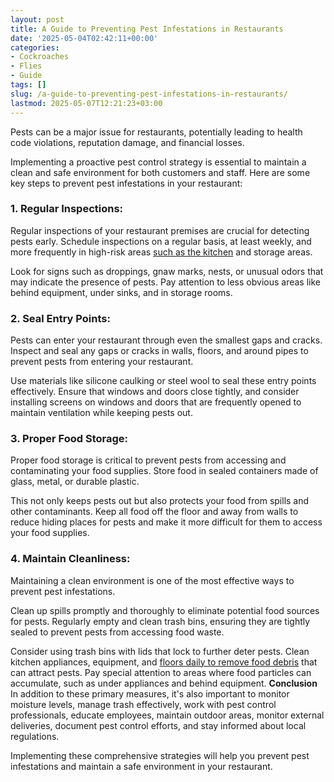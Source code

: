 ```yaml
---
layout: post
title: A Guide to Preventing Pest Infestations in Restaurants
date: '2025-05-04T02:42:11+00:00'
categories:
- Cockroaches
- Flies
- Guide
tags: []
slug: /a-guide-to-preventing-pest-infestations-in-restaurants/
lastmod: 2025-05-07T12:21:23+03:00
---
```


Pests can be a major issue for restaurants, potentially leading to health code violations, reputation damage, and financial losses.

Implementing a proactive pest control strategy is essential to maintain a clean and safe environment for both customers and staff. Here are some key steps to prevent pest infestations in your restaurant:
### **1. Regular Inspections:**
Regular inspections of your restaurant premises are crucial for detecting pests early. Schedule inspections on a regular basis, at least weekly, and more frequently in high-risk areas
[such as the kitchen](https://pestpolicy.com/what-are-small-brown-insects-in-my-kitchen/)
and storage areas.

Look for signs such as droppings, gnaw marks, nests, or unusual odors that may indicate the presence of pests. Pay attention to less obvious areas like behind equipment, under sinks, and in storage rooms.
### **2. Seal Entry Points:**
Pests can enter your restaurant through even the smallest gaps and cracks. Inspect and seal any gaps or cracks in walls, floors, and around pipes to prevent pests from entering your restaurant.

Use materials like silicone caulking or steel wool to seal these entry points effectively. Ensure that windows and doors close tightly, and consider installing screens on windows and doors that are frequently opened to maintain ventilation while keeping pests out.
### **3. Proper Food Storage:**
Proper food storage is critical to prevent pests from accessing and contaminating your food supplies. Store food in sealed containers made of glass, metal, or durable plastic.

This not only keeps pests out but also protects your food from spills and other contaminants. Keep all food off the floor and away from walls to reduce hiding places for pests and make it more difficult for them to access your food supplies.
### **4. Maintain Cleanliness:**
Maintaining a clean environment is one of the most effective ways to prevent pest infestations.

Clean up spills promptly and thoroughly to eliminate potential food sources for pests. Regularly empty and clean trash bins, ensuring they are tightly sealed to prevent pests from accessing food waste.

Consider using trash bins with lids that lock to further deter pests. Clean kitchen appliances, equipment, and
[floors daily to remove food debris](https://pestpolicy.com/best-cordless-stick-vacuums/)
that can attract pests. Pay special attention to areas where food particles can accumulate, such as under appliances and behind equipment.
**Conclusion**
In addition to these primary measures, it's also important to monitor moisture levels, manage trash effectively, work with pest control professionals, educate employees, maintain outdoor areas, monitor external deliveries, document pest control efforts, and stay informed about local regulations.

Implementing these comprehensive strategies will help you prevent pest infestations and maintain a safe environment in your restaurant.
